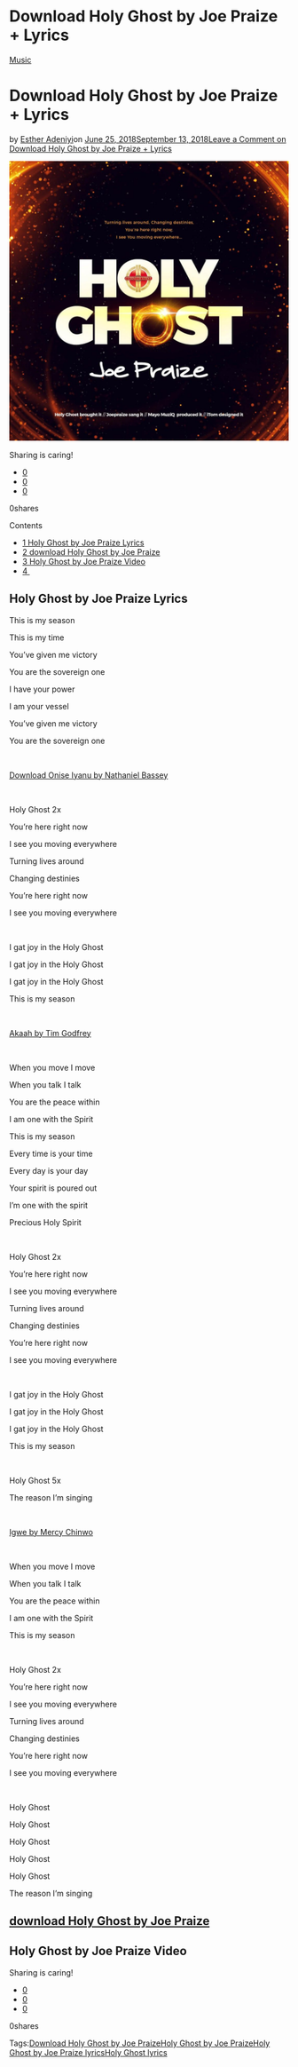 # Download Holy Ghost by Joe Praize + Lyrics

[Music](https://estheradeniyi.com/category/music/)
# Download Holy Ghost by Joe Praize + Lyrics

by [Esther Adeniyi](https://estheradeniyi.com/author/esther-adeniyi/)on [June 25, 2018September 13, 2018](https://estheradeniyi.com/download-holy-ghost-by-joe-praize-lyrics/)[Leave a Comment on Download Holy Ghost by Joe Praize + Lyrics](https://estheradeniyi.com/download-holy-ghost-by-joe-praize-lyrics/#respond)

![Download Holy Ghost by Joe Praise](images\Holy-Ghost-by-Joe-Praize.jpg)

Sharing is caring!

- [0](https://www.facebook.com/sharer/sharer.php?u=https%3A%2F%2Festheradeniyi.com%2Fdownload-holy-ghost-by-joe-praize-lyrics%2F&amp;t=Download%20Holy%20Ghost%20by%20Joe%20Praize%20%2B%20Lyrics)
- [0](https://twitter.com/intent/tweet?text=Download%20Holy%20Ghost%20by%20Joe%20Praize%20%2B%20Lyrics&amp;url=https%3A%2F%2Festheradeniyi.com%2Fdownload-holy-ghost-by-joe-praize-lyrics%2F)
- [0](#)

0shares

Contents

- [1 Holy Ghost by Joe Praize Lyrics](#Holy_Ghost_by_Joe_Praize_Lyrics)
- [2 download Holy Ghost by Joe Praize](#download_Holy_Ghost_by_Joe_Praize)
- [3 Holy Ghost by Joe Praize Video](#Holy_Ghost_by_Joe_Praize_Video)
- [4 &#xFEFF;](#i)

## Holy Ghost by Joe Praize Lyrics

This is my season

This is my time

You&#x2019;ve given me victory

You are the sovereign one

I have your power

I am your vessel

You&#x2019;ve given me victory

You are the sovereign one

&#xA0;

[Download Onise Iyanu by Nathaniel Bassey](https://estheradeniyi.com/onise-iyanu-by-nathaniel-bassey/)

&#xA0;

Holy Ghost 2x

You&#x2019;re here right now

I see you moving everywhere

Turning lives around

Changing destinies

You&#x2019;re here right now

I see you moving everywhere

&#xA0;

I gat joy in the Holy Ghost

I gat joy in the Holy Ghost

I gat joy in the Holy Ghost

This is my season

&#xA0;

[Akaah by Tim Godfrey](https://estheradeniyi.com/akaah-by-tim-godfrey-lyrics-and-mp3-download/)

&#xA0;

When you move I move

When you talk I talk

You are the peace within

I am one with the Spirit

This is my season

Every time is your time

Every day is your day

Your spirit is poured out

I&#x2019;m one with the spirit

Precious Holy Spirit

&#xA0;

Holy Ghost 2x

You&#x2019;re here right now

I see you moving everywhere

Turning lives around

Changing destinies

You&#x2019;re here right now

I see you moving everywhere

&#xA0;

I gat joy in the Holy Ghost

I gat joy in the Holy Ghost

I gat joy in the Holy Ghost

This is my season

&#xA0;

Holy Ghost 5x

The reason I&#x2019;m singing

&#xA0;

[Igwe by Mercy Chinwo](https://estheradeniyi.com/lyrics-igwe-by-mercy-chinwo-mp3/)

&#xA0;

When you move I move

When you talk I talk

You are the peace within

I am one with the Spirit

This is my season

&#xA0;

Holy Ghost 2x

You&#x2019;re here right now

I see you moving everywhere

Turning lives around

Changing destinies

You&#x2019;re here right now

I see you moving everywhere

&#xA0;

Holy Ghost

Holy Ghost

Holy Ghost

Holy Ghost

Holy Ghost

The reason I&#x2019;m singing

## [download Holy Ghost by Joe Praize](https://gospelsongs.com.ng/holy-ghost-download-and-lyrics-joe-praize/)

## Holy Ghost by Joe Praize Video

Sharing is caring!

- [0](https://www.facebook.com/sharer/sharer.php?u=https%3A%2F%2Festheradeniyi.com%2Fdownload-holy-ghost-by-joe-praize-lyrics%2F&amp;t=Download%20Holy%20Ghost%20by%20Joe%20Praize%20%2B%20Lyrics)
- [0](https://twitter.com/intent/tweet?text=Download%20Holy%20Ghost%20by%20Joe%20Praize%20%2B%20Lyrics&amp;url=https%3A%2F%2Festheradeniyi.com%2Fdownload-holy-ghost-by-joe-praize-lyrics%2F)
- [0](#)

0shares

Tags:[Download Holy Ghost by Joe Praize](https://estheradeniyi.com/tag/download-holy-ghost-by-joe-praize/)[Holy Ghost by Joe Praize](https://estheradeniyi.com/tag/holy-ghost-by-joe-praize/)[Holy Ghost by Joe Praize lyrics](https://estheradeniyi.com/tag/holy-ghost-by-joe-praize-lyrics/)[Holy Ghost lyrics](https://estheradeniyi.com/tag/holy-ghost-lyrics/)
